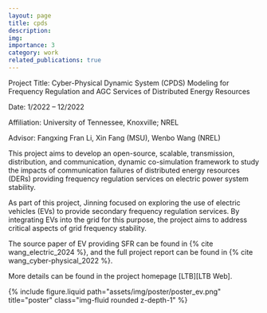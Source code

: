 ```yaml
---
layout: page
title: cpds
description:
img:
importance: 3
category: work
related_publications: true
---
```


Project Title: Cyber-Physical Dynamic System (CPDS) Modeling for Frequency Regulation and AGC Services of Distributed Energy Resources

Date: 1/2022 – 12/2022

Affiliation: University of Tennessee, Knoxville; NREL

Advisor: Fangxing Fran Li, Xin Fang (MSU), Wenbo Wang (NREL)

This project aims to develop an open-source, scalable, transmission, distribution, and communication, dynamic co-simulation framework to study the impacts of communication failures of distributed energy resources (DERs) providing frequency regulation services on electric power system stability.

As part of this project, Jinning focused on exploring the use of electric vehicles (EVs) to provide secondary frequency regulation services.
By integrating EVs into the grid for this purpose, the project aims to address critical aspects of grid frequency stability.

The source paper of EV providing SFR can be found in {% cite wang_electric_2024 %},
and the full project report can be found in {% cite wang_cyber-physical_2022 %}.

More details can be found in the project homepage [LTB][LTB Web].

<div class="row">
    <div class="col-sm mt-3 mt-md-0">
        {% include figure.liquid path="assets/img/poster/poster_ev.png" title="poster" class="img-fluid rounded z-depth-1" %}
    </div>
</div>
